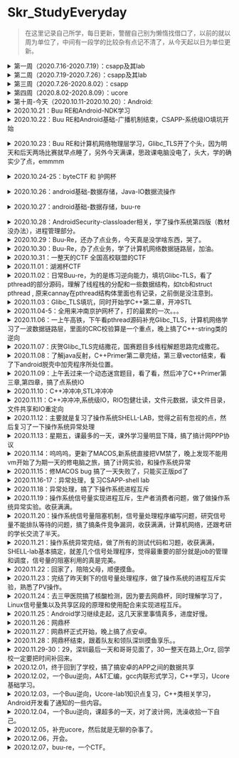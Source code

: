 # Skr_StudyEveryday

> 在这里记录自己所学，每日更新，警醒自己别为懒惰找借口了，以前的就以周为单位了，中间有一段学的比较杂有点记不清了，从今天起以日为单位更新。

<details>
<summary>第一周（2020.7.16-2020.7.19）：csapp及其lab</summary>

+ [x] csapp：第一章到第三章

+ [x] csapp-lab：lab1到lab3

  [lab1](https://github.com/shizhongpwn/csapp_lab/blob/master/CSAPP%20LAB%20%E2%80%94%20data%20lab.pdf)：Data lab

  使用<<，>>，^，&此类基本操作数实现取反，三位运算符，比较整数大小，浮点数转换等操作

  [lab2](https://github.com/shizhongpwn/csapp_lab/blob/master/CSAPP-Boom%20lab.pdf)：Bomb lab

  一些简单的汇编，还算简单，唯独parse_6需要看出链表结构。还在parse_4中存在一处隐藏关卡

  lab3：Attack lab

  入门pwn

  </details>

<details>
<summary>第二周（2020.7.19-2020.7.26）：csapp及其lab</summary>

+ [x] csapp-lab：lab4到lab7

  [lab4](https://github.com/shizhongpwn/csapp_lab/blob/master/CSAPP-archlab.pdf)：Arch lab

  与X86-64指令集相似的Y86-64指令集的学习，以及立即数的加入，优化。

  [lab5]：Cache lab

  这个没写。。。当时绕过了

  [lab6](https://github.com/shizhongpwn/csapp_lab/blob/master/shlab-handout/tsh.c)：Shell lab

  实现一个简易的linux里的shell，这个当时记得看了，但是没上传好像，抽空找下上传

  [lab7](https://github.com/shizhongpwn/csapp_lab/blob/master/csapp-malloc_lab.md)：Malloc lab

  实现一个简易的glibc的堆块回收

  </details>

<details>
<summary>第三周（2020.7.26-2020.8.02）：csapp</summary>

+ [x] csapp：看到第九章的系统级IO

+ [ ] csapp-lab：proxy lab

  未完成

  </details>

<details>
<summary>第四周（2020.8.02-2020.8.09）：ucore</summary>

+ [x] ucore-lab：lab1到lab2

  [lab1](https://github.com/shizhongpwn/notes/blob/master/ucore/Ucore-lab1.md)：

  启动操作系统的bootloader，操作系统如何加载到内存
  </details>

<details>
<summary>第十周-今天（2020.10.11-2020.10.20）：Android:</summary>

+ [x] [第一章](https://github.com/shizhongpwn/Andriod-/blob/master/Android%E5%9F%BA%E7%A1%80/Android%E5%9F%BA%E7%A1%80-%E4%B8%80.md)：Android基础

+ [x] [第二章](https://github.com/shizhongpwn/Andriod-/blob/master/Android%E5%9F%BA%E7%A1%80/android%E5%9F%BA%E7%A1%80%E4%BA%8C-UI.md)：Andorid UI相关

+ [x] [第三章](https://github.com/shizhongpwn/Andriod-/blob/master/Android%E5%9F%BA%E7%A1%80/Android%E5%9F%BA%E7%A1%80-%E6%89%8B%E6%9C%BA%E5%92%8C%E5%B9%B3%E6%9D%BF.md)：手机和平板UI设计相关

+ [x] [第四章](https://github.com/shizhongpwn/Andriod-/blob/master/Android%E5%9F%BA%E7%A1%80/android%E5%9F%BA%E7%A1%80-%E5%B9%BF%E6%92%AD%E6%9C%BA%E5%88%B6.md)：Android 广播机制（未读完）

+ [x] [做了很多的android CTF题目]

  </details>

<details>
<summary>2020.10.21：Buu RE和Android-NDK学习</summary>

+ [x] [BUU RE]

做了几个简单的RE，做的很慢，废物。

+ [x] [Android-NDK](https://github.com/shizhongpwn/Andriod-/blob/master/AndroidSecurity/AndroidSecurity-NKD.md)：Android SDK开发
       </details>
       
<details>
<summary>2020.10.22：Buu RE和Android基础-广播机制结束，CSAPP-系统级IO填坑开始</summary>

+ [x] [BUU RE]

做了几个简单的RE，CrackRTF,JustRE,Youngter-drive。

+ [x] [Android-广播机制](https://github.com/shizhongpwn/Andriod-/blob/master/Android%E5%9F%BA%E7%A1%80/android%E5%9F%BA%E7%A1%80-%E5%B9%BF%E6%92%AD%E6%9C%BA%E5%88%B6.md)：Android-广播机制

+ [x] [CSAPP-系统级IO](https://github.com/shizhongpwn/csapp_lab/blob/master/%E7%B3%BB%E7%BB%9F%E7%BA%A7IO.md)：今天开了个头。
       </details>
       
<details>
<summary>2020.10.23：Buu RE和计算机网络物理层学习，Glibc_TLS开了个头，因为明天和后天两场比赛就早点睡了，另外今天满课，思政课电脑没电了，头大，学的确实少了点，emmmm</summary>

+ [x] [BUU RE]

做了几个简单的RE，[ACTF新生赛2020]easyre,相册

+ [x] [计算机网络-物理层](https://github.com/shizhongpwn/notes/blob/master/%E8%AE%A1%E7%AE%97%E6%9C%BA%E7%BD%91%E7%BB%9C/%E7%89%A9%E7%90%86%E5%B1%82.md)：计算机网络-物理层

+ [x] [Glibc_TLS](https://github.com/shizhongpwn/notes/blob/master/Glibc_TLS/Glibc_TLS.md)：TLS今天开了个头。
       </details>
<details>
<summary>2020.10.24-25：byteCTF 和 护网杯</summary>

+ [x] [Byte CTF]

尝试了几个re，我只能说。。。。自己太垃圾了，一心想做安卓，也没看老本行pwn，安卓做不出，抱歉。。。。

+ [x] [护网杯]

这个真的是被带躺着进线下的，Byte实在做不动，就看了这个，复现了一个pwn....菜逼哭泣。。
       </details>
    
<details>
<summary>2020.10.26：android基础-数据存储，Java-IO数据流操作</summary>

+ [x] [android基础-数据存储](https://github.com/shizhongpwn/Andriod-/blob/master/Android%E5%9F%BA%E7%A1%80/Android%E5%9F%BA%E7%A1%80-%E6%95%B0%E6%8D%AE%E5%AD%98%E5%82%A8.md)：学了数据存储里面的文件存储技术。

+ [x] [Java-IO](https://github.com/shizhongpwn/CodeAndItsSafety/blob/master/Java/IO.md)：因为之前看java依赖于C++的意识和一点JAVA基础，但是觉得JAVA本身的语言安全特性也很重要，所以打算趁着学安卓也顺便把Java好好学一下（汗，越学觉得自己不会的越多）
       </details>
       
<details>
<summary>2020.10.27：android基础-数据存储，buu-re</summary>

+ [x] [android基础-数据存储](https://github.com/shizhongpwn/Andriod-/blob/master/Android%E5%9F%BA%E7%A1%80/Android%E5%9F%BA%E7%A1%80-%E6%95%B0%E6%8D%AE%E5%AD%98%E5%82%A8.md)：学了数据存储里面的SharedPreferences存储技术。

+ [x] [buu-re]
做了几个Exe的re，因为可能要当成例子进行讲解，自己先过一遍。
       </details>
      
<details>
<summary>2020.10.28：AndroidSecurity-classloader相关，学了操作系统第四版（教材没办法），进程管理部分。</summary>

+ [x] [AndroidSecurity-脱壳1](https://github.com/shizhongpwn/Andriod-/blob/master/AndroidSecurity/AndroidSecurity-%E8%84%B1%E5%A3%B31.md)：学习了Android里面的class loader相关的机制，和一些插件开发的基础

+ [x] [buu-re]
做了几个Exe的re。

+ [x] [操作系统第四版-进程管理](https://github.com/shizhongpwn/notes/blob/master/%E8%AE%A1%E7%AE%97%E6%9C%BA%E6%93%8D%E4%BD%9C%E7%B3%BB%E7%BB%9F-%E7%AC%AC%E5%9B%9B%E7%89%88/%E8%BF%9B%E7%A8%8B%E7%AE%A1%E7%90%86.md)：操作系统进程管理相关

    </details>
    
<details>
<summary>2020.10.29：Buu-Re，还办了点业务，今天真是没学啥东西，哭了。</summary>


+ [x] [buu-re]
做了1个Exe的re。

    </details>


<details>
<summary>2020.10.30：Buu-Re，办了点业务，学了计算机网络数据链路层，加油。</summary>

+ [x] [buu-re]
做了1个Exe的re。

+ [x] [计算机网络-数据链路层](https://github.com/shizhongpwn/notes/blob/master/%E8%AE%A1%E7%AE%97%E6%9C%BA%E7%BD%91%E7%BB%9C/%E6%95%B0%E6%8D%AE%E9%93%BE%E8%B7%AF%E5%B1%82.md)：今天数据链路层开了头。
    </details>

<details>
<summary>2020.10.31：一整天的CTF 全国高校联盟的CTF</summary>
    </details>

<details>
<summary>2020.11.01：湖湘杯CTF</summary>

+ [x] [湖湘杯CTF]
其实这大三少有的打一整天的ctf，也差不多是大三的最后一个线上赛了，以后短时间内应该不回参加线上赛了，还剩护网杯和网鼎杯两个线下，CTF生涯就先画上个句号吧，因为要好好充电补充知识，希望自己大三下可以找一个好实习，不想待学校了，嘤嘤嘤。

    </details>
  
<details>
<summary>2020.11.02：日常Buu-re，为的是练习逆向能力，填坑Glibc-TLS，看了pthread的部分源码，理解了线程栈的分配和一些数据结构，如tcb和struct pthread , 原来cannay在pthread结构体里面也有记录，之前倒是没注意到。</summary>

+ [x] [buu-re]
做了2个很水的re。

+ [x] [Glibc_TLS](https://github.com/shizhongpwn/notes/blob/master/Glibc_TLS/Glibc_TLS.md)：TLS填坑ing。

    </details>
    
<details>
<summary>2020.11.03：Glibc_TLS填坑，同时开始学C++第二章，开冲STL</summary>

+ [x] [C++](https://github.com/shizhongpwn/CodeAndItsSafety/blob/master/C%2B%2B/C%2B%2BPrimer-%E7%AC%AC%E4%BA%8C%E7%AB%A0.md)：C++第二章。

+ [x] [Glibc_TLS](https://github.com/shizhongpwn/notes/blob/master/Glibc_TLS/Glibc_TLS.md)：TLS填坑ing。

    </details>
    
<details>
<summary>2020.11.04-5：全用来冲南京护网杯了，打的最累的一次。。。</summary>

+ [x] [护网杯]
    </details>

<details>
<summary>2020.11.06：一上午高铁，下午看pthread源码补充Glibc_TLS，计算机网络学习了一波数据链路层，里面的CRC校验算是一个重点，晚上搞了C++-string类的逆向</summary>

+ [x] [C++逆向-string](https://github.com/shizhongpwn/CodeAndItsSafety/blob/master/C%2B%2B/C%2B%2B%E9%80%86%E5%90%91%E5%AD%A6%E4%B9%A0-string.md)：搞了搞string类，学到了。

+ [x] [Glibc_TLS](https://github.com/shizhongpwn/notes/blob/master/Glibc_TLS/Glibc_TLS.md)：TLS填坑ing。

+ [x] [计算机网络-数据链路层](https://github.com/shizhongpwn/notes/blob/master/%E8%AE%A1%E7%AE%97%E6%9C%BA%E7%BD%91%E7%BB%9C/%E6%95%B0%E6%8D%AE%E9%93%BE%E8%B7%AF%E5%B1%82.md)：今天数据链路层重点研究了其协议相关的三个基本问题：封装成帧，透明传输，差错检测（CRC校验是重点）。
    </details>


<details>
<summary>2020.11.07：庆贺Glibc_TLS完结撒花，国赛题目多线程解题思路完成撒花。</summary>

+ [x] [Glibc_TLS](https://github.com/shizhongpwn/notes/blob/master/Glibc_TLS/Glibc_TLS.md)：TLS完结撒花。
    </details>

<details>
<summary>2020.11.08：了解java反射，C++Primer第二章完结，第三章vector结束，看了下android脱壳中加壳程序所处位置。</summary>

+ [x] [java反射](https://github.com/shizhongpwn/CodeAndItsSafety/blob/master/Java/JAVA-%E5%8F%8D%E5%B0%84.md)：简单了解java反射，因为在安卓安全加壳部分要经常用到。
+ [x] [C++Primer第三章](https://github.com/shizhongpwn/CodeAndItsSafety/blob/master/C%2B%2B/C%2B%2BPrimer-%E7%AC%AC%E4%B8%89%E7%AB%A0.md)：第二章今天完结，第三章看到了vector.
+ [x] [加壳APP运行流程和ClassLoader修正](https://github.com/shizhongpwn/Andriod-/blob/master/AndroidSecurity/AndroidSecutity-%E5%8A%A0%E5%A3%B3APP%E8%BF%90%E8%A1%8C%E6%B5%81%E7%A8%8B%E5%92%8CClassLoader%E4%BF%AE%E6%AD%A3.md):	这一点刚刚开始，因为不太了解java反射，跑过去看了看。
    </details>
    
<details>
<summary>2020.11.09：上午丢过来一个动态迷宫题目，看了看，然后冲了C++Primer第三章,第四章，搞了点系统IO</summary>

+ [x] [C++Primer第三章](https://github.com/shizhongpwn/CodeAndItsSafety/blob/master/C%2B%2B/C%2B%2BPrimer-%E7%AC%AC%E4%B8%89%E7%AB%A0.md)：第三章完结撒花。
+ [x] [C++Primer第四章](https://github.com/shizhongpwn/CodeAndItsSafety/blob/master/C%2B%2B/C%2B%2BPrimer-第四章.md): 第四章完结撒花，这一章跟C有很多冲突，所以挺快的。 
+ [x] [csapp-系统级IO](https://github.com/shizhongpwn/csapp_lab/blob/master/系统级IO.md):	晚上好累啊，看的好慢，哭了。
    </details>
<details>
<summary>2020.11.10：C++冲冲冲,STL冲冲冲</summary>

+ [x] [C++Primer第五章](https://github.com/shizhongpwn/CodeAndItsSafety/blob/master/C%2B%2B/C%2B%2BPrimer-第五章-语句.md)：第五章完结，底层学完回来学C++真的得心应手。
+ [x] [C++Primer第六章](https://github.com/shizhongpwn/CodeAndItsSafety/blob/master/C%2B%2B/C%2B%2BPrimer-第六章-函数.md): 函数还没搞完。
+ [x] JAVA-web：今天的javaweb课，怎么说全看java了，哈哈

    </details>
    
<details>
<summary>2020.11.11：C++冲冲冲,系统级IO，RIO包健壮读，文件元数据，读文件目录，文件共享和IO重定向</summary>

+ [x] [C++Primer第六章](https://github.com/shizhongpwn/CodeAndItsSafety/blob/master/C%2B%2B/C%2B%2BPrimer-第六章-函数.md): 完结撒花。
+ [x] [CSAPP-系统级IO](https://github.com/shizhongpwn/csapp_lab/blob/master/系统级IO.md): RIO包健壮读，无缓冲区读就是调用系统调用直接读到目标区域，有缓冲区的就是，先调用系统调用把缓冲区读满，同时用一个结构体对缓冲区进行解释和标记，来方便用户直接从缓冲区拿数据，减少了系统调用，至于文件元数据其实就是v-node的很多文件信息，读取目录差别就在于返回的是指向目录流(directory stream)的指针，共享文件的话，主要是依赖于文件表其实是共享的，每个进程的文件描述符表里面的表项都可以指过去。重定向的话就在于`dup2`函数了，理解共享文件之后理解这个不难。

    </details>
    
<details>
<summary>2020.11.12：主要就是复习了操作系统SHELL-LAB，觉得之前有忽视的点，然后复习了一下操作系统异常处理</summary>

+ [x] [CSAPP-SHELL-LAB](https://github.com/shizhongpwn/csapp_lab/blob/master/CSAPP-shell-lab.md): 撸源码撸源码。
+ [x] [CSAPP-异常处理](https://github.com/shizhongpwn/csapp_lab/blob/master/CSAPP-第八章-异常.md): 异常处理进阶一波。

    </details>

<details>
<summary>2020.11.13：星期五，课最多的一天，课外学习量明显下降，搞了搞计网PPP协议</summary>

+ [x] [计算机网络-数据链路层](https://github.com/shizhongpwn/notes/blob/master/%E8%AE%A1%E7%AE%97%E6%9C%BA%E7%BD%91%E7%BB%9C/%E6%95%B0%E6%8D%AE%E9%93%BE%E8%B7%AF%E5%B1%82.md)：PPP协议，协议组成，PPP协议帧格式，其工作流程

    </details>

<details>
<summary>2020.11.14：呜呜呜，更新了MACOS,新系统直接把VM禁了，晚上发现不能用vm开始了为期一天的修电脑之旅，搞了计网实验，和操作系统异常</summary>

+ [x] [CSAPP-异常处理](https://github.com/shizhongpwn/csapp_lab/blob/master/CSAPP-第八章-异常.md): 异常处理进阶一波。

    </details>

<details>
<summary>2020.11.15：修MACOS bug 搞了一天失败了，只能买正版pd了</summary>

+ [x] 修理MAC OS,电脑差点只能送售后。。。

    </details>
<details>
<summary>2020.11.16-17：异常处理，复习CSAPP-shell lab</summary>

+ [x] [CSAPP-异常处理](https://github.com/shizhongpwn/csapp_lab/blob/master/CSAPP-第八章-异常.md): 异常处理进阶一波。
+ [x] [CSAPP-SHELL-LAB](https://github.com/shizhongpwn/csapp_lab/blob/master/CSAPP-shell-lab.md): 因为老师布置了一个shell实验，但是那个太简单了，就找了这个难一点的复习一下。
    </details>
<details>
<summary>2020.11.18：异常处理，搞了下操作系统进程互斥</summary>

+ [x] [CSAPP-异常处理](https://github.com/shizhongpwn/csapp_lab/blob/master/CSAPP-第八章-异常.md): 异常处理课后习题都ccc。
+ [x] [进程互斥](https://github.com/shizhongpwn/notes/blob/master/计算机操作系统-第四版/操作系统实验-进程互斥.md): 进程互斥，生产者消费者实验
    </details>
<details>
<summary>2020.11.19：操作系统信号量实现进程互斥，生产者消费者问题，做了做操作系统异常实验。收获满满。</summary>

+ [x] [计算机操作系统-第四版-进程管理](https://github.com/shizhongpwn/notes/blob/master/计算机操作系统-第四版/进程管理.md): 实现进程互斥的几种方式，信号量机制中的整形信号量，AND型信号量，记录型信号量，信号量集，管程机制，
+ [x] [CSAPP-异常处理](https://github.com/shizhongpwn/csapp_lab/blob/master/CSAPP-第八章-异常.md): 异常处理实验。
    </details>
<details>
<summary>2020.11.20：操作系统信号量阻塞机制，信号量处理程序编写问题，研究信号量不能排队等待的问题，搞了搞条件竞争漏洞，收获满满，计算机网络，还跟考研的学长交流了半天。</summary>

+ [x] [计算机网络-数据链路层](https://github.com/shizhongpwn/notes/blob/master/%E8%AE%A1%E7%AE%97%E6%9C%BA%E7%BD%91%E7%BB%9C/%E6%95%B0%E6%8D%AE%E9%93%BE%E8%B7%AF%E5%B1%82.md)：没看啥。。。跟考研学长交流了。。。
+ [x] [CSAPP-异常处理](https://github.com/shizhongpwn/csapp_lab/blob/master/CSAPP-第八章-异常.md): 信号量引发的竞争问题，阻塞机制，操作系统默认阻塞和显示阻塞，解决不排队等待问题就是在一个信号处理程序里面尽可能的多做，（就比如实验里面，尽可能多的回收子进程），感觉编写问题最重要的就是`erron`在信号处理程序里面可能变化，所以在信号处理程序里面进行保存和还原，还有就是`用volatile声明全局变量，这用来告诉编译器不要缓存这个变量`,`sig_atomic_t声明标志，C提供了该整形数据结构，对它的读和写都是原子性的不可以被中断。`。
    </details>
    
<details>
<summary>2020.11.21：操作系统异常完结，做了所有的测试代码和习题，收获满满，SHELL-lab基本搞定，就差几个信号处理程序，觉得最重要的部分就是job的管理和调度，信号量的阻塞利用的真是完美。</summary>

+ [x] [CSAPP-ShelLlab](https://github.com/shizhongpwn/csapp_lab/blob/master/shlab-handout/tsh.c)：总结shell-lab
+ [x] [CSAPP-异常处理](https://github.com/shizhongpwn/csapp_lab/blob/master/CSAPP-第八章-异常.md): 完结撒花，里面很多习题和测试代码都超赞，也算是对竞争漏洞有了更深刻的认识。
    </details>

<details>
<summary>2020.11.22：回家了，陪陪父母，顺便摸鱼。</summary>

+ [x] 陪伴 
    </details>


<details>
<summary>2020.11.23：完结了昨天剩下的信号量处理程序，做了操作系统的进程互斥实验，熟悉了PV操作。</summary>

+ [x] [Linux操作系统进程互斥实验](https://github.com/shizhongpwn/notes/blob/master/计算机操作系统-第四版/操作系统实验-进程互斥.md)：其核心是利用共享内存区域，和自己创建的信号量组，进而可以利用`semop`函数来实现PV操作，进而实现进程互斥访问共享内存区域。
    </details>
    
<details>
<summary>2020.11.24：去三甲医院搞了核酸检测，因为要去网鼎杯，同时理解学习了，Linux信号量集以及共享区段的原理和使用配合来实现进程互斥。</summary>

+ [x] 核酸检测
    </details>
    
<details>
<summary>2020.11.25：Android学习继续走起，这几天家里事情真多，进度好慢。</summary>

+ [x] [android基础-数据存储](https://github.com/shizhongpwn/Andriod-/blob/master/Android%E5%9F%BA%E7%A1%80/Android%E5%9F%BA%E7%A1%80-%E6%95%B0%E6%8D%AE%E5%AD%98%E5%82%A8.md)：学了数据存储里面的Sqlite存储技术。
    </details>
    
<details>
<summary>2020.11.26：网鼎杯</summary>

+ [x] 出发去深圳网鼎杯：在路上的和准备比赛的一天。
    </details>
<details>
<summary>2020.11.27：网鼎杯正式开始，晚上搞了点安卓。</summary>

+ [x] 深圳网鼎杯：打了一天，累死了,Orz,学到了许多骚姿势。
+ [x] [Android基础-跨程序共享数据-内容提供器](https://github.com/shizhongpwn/Andriod-/blob/master/Android%E5%9F%BA%E7%A1%80/%E7%AC%AC%E4%B8%83%E7%AB%A0-%E8%B7%A8%E7%A8%8B%E5%BA%8F%E5%85%B1%E4%BA%AB%E6%95%B0%E6%8D%AE-%E5%86%85%E5%AE%B9%E6%8F%90%E4%BE%9B%E5%99%A8.md):  搞了点安卓。
    </details>

<details>
<summary>2020.11.28：网鼎杯结束，跟着队友和领队深圳摸鱼享乐。。</summary>

+ [x] 深圳网鼎杯：享乐，Orz。
    </details>
<details>
<summary>2020.11.29-30：29，深圳最后一天和哥哥见面了，30一整天在路上,Orz, 回学校一定要把时间补回来。</summary>

+ [x] 深圳网鼎杯：一路倒霉，Orz。
    </details>    
<details>
<summary>2020.12.01，终于回到了学校，搞了搞安卓的APP之间的数据共享</summary>

+ [x] [Android基础-跨程序共享数据-内容提供器](https://github.com/shizhongpwn/Andriod-/blob/master/Android%E5%9F%BA%E7%A1%80/%E7%AC%AC%E4%B8%83%E7%AB%A0-%E8%B7%A8%E7%A8%8B%E5%BA%8F%E5%85%B1%E4%BA%AB%E6%95%B0%E6%8D%AE-%E5%86%85%E5%AE%B9%E6%8F%90%E4%BE%9B%E5%99%A8.md):  内容提供器，需要注意的点就是`URI`的内容形式和普通形式，它帮助实现跨程序共享数据，还有一个点就是`Manifest.xml`里面的权限控制。
    </details>     

<details>
<summary>2020.12.02，一个Buu逆向，A&T汇编，gcc内联形式学习，C++学习，Ucore基础学习。</summary>

+ [x] [buu-re] 做了1个Exe的re。
+ [x] [Ucore-Gcc内联汇编](https://github.com/shizhongpwn/notes/blob/master/ucore/Ucore-Gcc%E5%86%85%E8%81%94%E6%B1%87%E7%BC%96.md)：Ucore里面用到的汇编形式，但是觉得遇到的越来越多了就不逃避了。
+ [x] [Ucore-Lab1基础补充](https://github.com/shizhongpwn/notes/blob/master/ucore/Ucore-Gcc%E5%86%85%E8%81%94%E6%B1%87%E7%BC%96.md)：之前Ucore实验指导书没好好看，亏大了。
+ [x] [C++-Primer-第七章类](https://github.com/shizhongpwn/CodeAndItsSafety/blob/master/C%2B%2B/C%2B%2Bprimer-%E7%AC%AC%E4%B8%83%E7%AB%A0-%E7%B1%BB.md)：补充C++，C++STL一定要冲起来。
    </details>  
<details>    
<summary>2020.12.03，一个Buu逆向，Ucore-lab1知识点复习，C++类相关学习，Android开发看了通知的一些内容。</summary>

+ [x] [buu-re] 做了1个Exe的re。
+ [x] [Ucore-Lab1基础](https://github.com/shizhongpwn/notes/blob/master/ucore/Ucore-lab1-bootloader%E5%90%AF%E5%8A%A8ucore.md)：主要就是分段机制和MBR/Bootloader，还有复习，感觉有收获的，
+ [x] [C++-Primer-第七章类](https://github.com/shizhongpwn/CodeAndItsSafety/blob/master/C%2B%2B/C%2B%2Bprimer-%E7%AC%AC%E4%B8%83%E7%AB%A0-%E7%B1%BB.md)：补充C++类相关知识点。
+ [x] [Android基础-运用多媒体](https://github.com/shizhongpwn/Andriod-/blob/master/Android%E5%9F%BA%E7%A1%80/Android%E5%9F%BA%E7%A1%80-%E8%BF%90%E7%94%A8%E6%89%8B%E6%9C%BA%E5%A4%9A%E5%AA%92%E4%BD%93.md)：这波主要是通知相关内容，书上代码有点老旧，不适合新android系统，自己写了个新android的demo. 
    </details>     
    
<details>    
<summary>2020.12.04，一个Buu逆向，课超多的一天，对了波计网，洗澡收拾一下自己。</summary>

+ [x] [buu-re] 做了1个Exe的re。
+ [x] [计算机网络-数据链路层](https://github.com/shizhongpwn/notes/blob/master/%E8%AE%A1%E7%AE%97%E6%9C%BA%E7%BD%91%E7%BB%9C/%E6%95%B0%E6%8D%AE%E9%93%BE%E8%B7%AF%E5%B1%82.md)：今天数据链路层重点研究了其协议相关的三个基本问题：封装成帧，透明传输，差错检测（CRC校验是重点）。
    </details> 

<details>    
<summary>2020.12.05，补充ucore，然后就是无聊的杂事了。</summary>

+ [x] [Ucore-Lab1基础补充](https://github.com/shizhongpwn/notes/blob/master/ucore/Ucore-lab1-bootloader%E5%90%AF%E5%8A%A8ucore.md)：复习ing.
    </details> 
<details>    
<summary>2020.12.06，开会。</summary>

+ [x] 周会交流
    </details> 
<details>        
<summary>2020.12.07，buu-re，一个CTF。</summary>

+ [x] [buu-re] 做了1个Exe的re。这个得到的经验就是有时候ida分析错误，然后加载到OD里面可以汇编比对一下，看看是哪里出错了。
+ [x] [CTF] 打了一场CTF。
    </details> 

